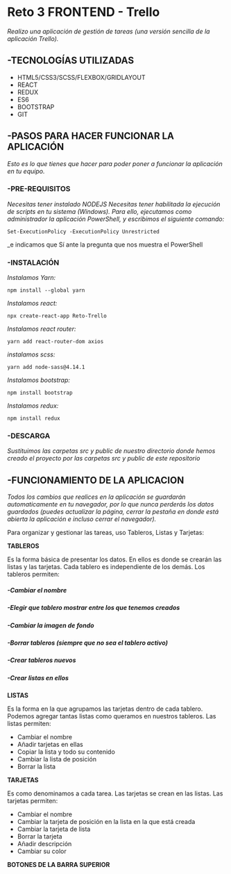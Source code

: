 # Reto 3 FRONTEND - Trello

_Realizo una aplicación de gestión de tareas (una versión sencilla de la aplicación Trello)._

## -TECNOLOGÍAS UTILIZADAS


* HTML5/CSS3/SCSS/FLEXBOX/GRIDLAYOUT
* REACT
* REDUX
* ES6
* BOOTSTRAP
* GIT

## -PASOS PARA HACER FUNCIONAR LA APLICACIÓN

_Esto es lo que tienes que hacer para poder poner a funcionar la aplicación en tu equipo._

### -PRE-REQUISITOS

_Necesitas tener instalado NODEJS_
_Necesitas tener habilitada la ejecución de scripts en tu sistema (Windows). Para ello, ejecutamos como administrador la aplicación PowerShell, y escribimos el siguiente comando:_ 
```
Set-ExecutionPolicy -ExecutionPolicy Unrestricted
```
_e indicamos que Sí ante la pregunta que nos muestra el PowerShell
  
### -INSTALACIÓN

_Instalamos Yarn:_
```
npm install --global yarn
```
_Instalamos react:_
```
npx create-react-app Reto-Trello
```
_Instalamos react router:_
```
yarn add react-router-dom axios
```
_instalamos scss:_
```
yarn add node-sass@4.14.1
```
_Instalamos bootstrap:_
```
npm install bootstrap
```
_Instalamos redux:_
```
npm install redux
```

### -DESCARGA

_Sustituimos las carpetas src y public de nuestro directorio donde hemos creado el proyecto por las carpetas src y public de este repositorio_


## -FUNCIONAMIENTO DE LA APLICACION

_Todos los cambios que realices en la aplicación se guardarán automaticamente en tu navegador, por lo que nunca perderás los datos guardados (puedes actualizar la página, cerrar la pestaña en donde está abierta la aplicación e incluso cerrar el navegador)._

Para organizar y gestionar las tareas, uso Tableros, Listas y Tarjetas:

**TABLEROS**

Es la forma básica de presentar los datos. En ellos es donde se crearán las listas y las tarjetas.
Cada tablero es independiente de los demás.
Los tableros permiten:
##### -Cambiar el nombre
##### -Elegir que tablero mostrar entre los que tenemos creados
##### -Cambiar la imagen de fondo
##### -Borrar tableros (siempre que no sea el tablero activo)
##### -Crear tableros nuevos
##### -Crear listas en ellos

**LISTAS**

Es la forma en la que agrupamos las tarjetas dentro de cada tablero. Podemos agregar tantas listas como queramos en nuestros tableros.
Las listas permiten:
* Cambiar el nombre
* Añadir tarjetas en ellas
* Copiar la lista y todo su contenido
* Cambiar la lista de posición
* Borrar la lista

**TARJETAS**

Es como denominamos a cada tarea. Las tarjetas se crean en las listas.
Las tarjetas permiten:
* Cambiar el nombre
* Cambiar la tarjeta de posición en la lista en la que está creada
* Cambiar la tarjeta de lista
* Borrar la tarjeta
* Añadir descripción
* Cambiar su color

**BOTONES DE LA BARRA SUPERIOR**


